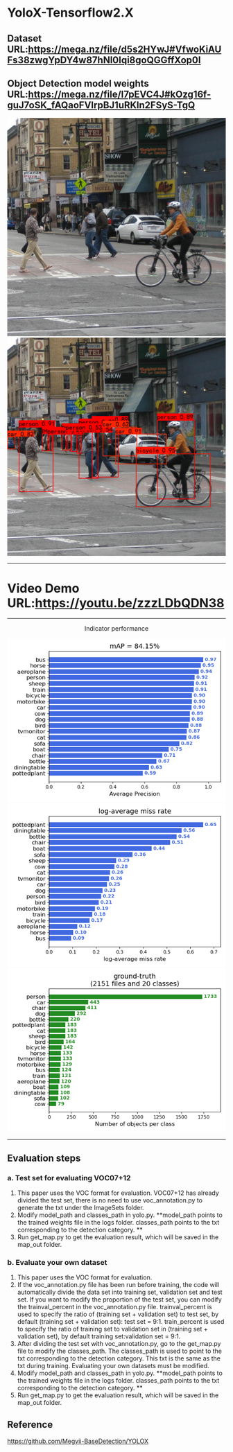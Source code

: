 # YoloX-Tensorflow2.X
 
Dataset URL:https://mega.nz/file/d5s2HYwJ#VfwoKiAUFs38zwgYpDY4w87hNl0Iqi8goQGGffXop0I
-------------
Object Detection model weights URL:https://mega.nz/file/I7pEVC4J#kOzg16f-guJ7oSK_fAQaoFVIrpBJ1uRKln2FSyS-TgQ
-------------

<div align="center">
<img src="https://github.com/Wade0125Studio/YoloX-Tensorflow2.X/blob/main/img/street.jpg">
</div>

<div align="center">
<img src="https://github.com/Wade0125Studio/YoloX-Tensorflow2.X/blob/main/img_out/street.png">
</div>

------------
# Video Demo URL:https://youtu.be/zzzLDbQDN38
------------

<p align="center" >Indicator performance</font></p>

<div align="center">
<img src="https://github.com/Wade0125Studio/YoloX-Tensorflow2.X/blob/main/map_out/results/mAP.png">
</div>

<div align="center">
<img src="https://github.com/Wade0125Studio/YoloX-Tensorflow2.X/blob/main/map_out/results/lamr.png">
</div>

<div align="center">
<img src="https://github.com/Wade0125Studio/YoloX-Tensorflow2.X/blob/main/map_out/results/ground-truth-info.png">
</div>

------------
## Evaluation steps
### a. Test set for evaluating VOC07+12
1. This paper uses the VOC format for evaluation. VOC07+12 has already divided the test set, there is no need to use voc_annotation.py to generate the txt under the ImageSets folder.
2. Modify model_path and classes_path in yolo.py. **model_path points to the trained weights file in the logs folder. classes_path points to the txt corresponding to the detection category. **
3. Run get_map.py to get the evaluation result, which will be saved in the map_out folder.

### b. Evaluate your own dataset
1. This paper uses the VOC format for evaluation.
2. If the voc_annotation.py file has been run before training, the code will automatically divide the data set into training set, validation set and test set. If you want to modify the proportion of the test set, you can modify the trainval_percent in the voc_annotation.py file. trainval_percent is used to specify the ratio of (training set + validation set) to test set, by default (training set + validation set): test set = 9:1. train_percent is used to specify the ratio of training set to validation set in (training set + validation set), by default training set:validation set = 9:1.
3. After dividing the test set with voc_annotation.py, go to the get_map.py file to modify the classes_path. The classes_path is used to point to the txt corresponding to the detection category. This txt is the same as the txt during training. Evaluating your own datasets must be modified.
4. Modify model_path and classes_path in yolo.py. **model_path points to the trained weights file in the logs folder. classes_path points to the txt corresponding to the detection category. **
5. Run get_map.py to get the evaluation result, which will be saved in the map_out folder.

## Reference
https://github.com/Megvii-BaseDetection/YOLOX







